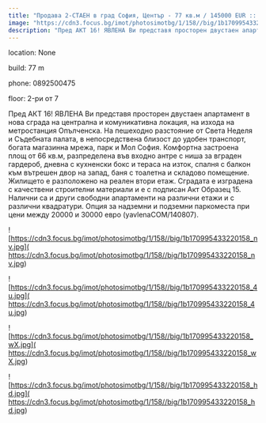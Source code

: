 ```yaml
---
title: "Продава 2-СТАЕН в град София, Център - 77 кв.м / 145000 EUR :: imot.bg Обява"
image: "https://cdn3.focus.bg/imot/photosimotbg/1/158//big/1b170995433220158_AW.jpg"
description: "Пред АКТ 16! ЯВЛЕНА Ви представя просторен двустаен апартамент в нова сграда на централна и комуникативна локация, на изхода на метростанция Опълченска. На пешеходно разстояние от Света Неделя и Съдебната палата, в непосредствена близост до удобен транспорт, богата магазинна мрежа, парк и Мол София. Комфортна застроена площ от 66 кв.м, разпределена във входно антре с ниша за вграден гардероб, дневна с кухненски бокс и тераса на изток, спалня с балкон към вътрешен двор на запад, баня с тоалетна и складово помещение. Жилището е разположено на реален втори етаж. Сградата е изградена с качествени строителни материали и е с подписан Акт Образец 15. Налични са и други свободни апартаменти на различни етажи и с различни квадратури. Опция за надземни и подземни паркоместа при цени между 20000 и 30000 евро (yavlenaCOM/140807)."
---
```


location: None

build: 77 m

phone: 0892500475

floor: 2-ри от 7

Пред АКТ 16! ЯВЛЕНА Ви представя просторен двустаен апартамент в нова сграда на централна и комуникативна локация, на изхода на метростанция Опълченска. На пешеходно разстояние от Света Неделя и Съдебната палата, в непосредствена близост до удобен транспорт, богата магазинна мрежа, парк и Мол София. Комфортна застроена площ от 66 кв.м, разпределена във входно антре с ниша за вграден гардероб, дневна с кухненски бокс и тераса на изток, спалня с балкон към вътрешен двор на запад, баня с тоалетна и складово помещение. Жилището е разположено на реален втори етаж. Сградата е изградена с качествени строителни материали и е с подписан Акт Образец 15. Налични са и други свободни апартаменти на различни етажи и с различни квадратури. Опция за надземни и подземни паркоместа при цени между 20000 и 30000 евро (yavlenaCOM/140807).


![https://cdn3.focus.bg/imot/photosimotbg/1/158//big/1b170995433220158_nv.jpg]( https://cdn3.focus.bg/imot/photosimotbg/1/158//big/1b170995433220158_nv.jpg)


![https://cdn3.focus.bg/imot/photosimotbg/1/158//big/1b170995433220158_4u.jpg]( https://cdn3.focus.bg/imot/photosimotbg/1/158//big/1b170995433220158_4u.jpg)


![https://cdn3.focus.bg/imot/photosimotbg/1/158//big/1b170995433220158_wX.jpg]( https://cdn3.focus.bg/imot/photosimotbg/1/158//big/1b170995433220158_wX.jpg)


![https://cdn3.focus.bg/imot/photosimotbg/1/158//big/1b170995433220158_hd.jpg]( https://cdn3.focus.bg/imot/photosimotbg/1/158//big/1b170995433220158_hd.jpg)


